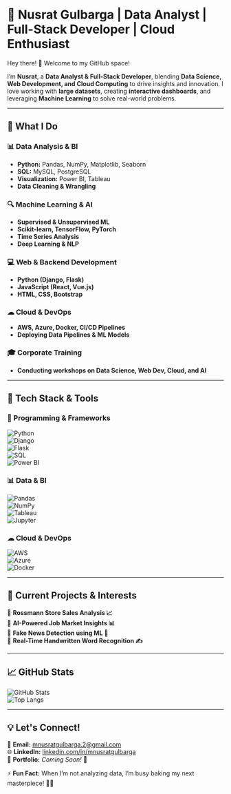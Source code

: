 # 🚀 Nusrat Gulbarga | Data Analyst | Full-Stack Developer | Cloud Enthusiast  

Hey there! 👋 Welcome to my GitHub space!  

I’m **Nusrat**, a **Data Analyst & Full-Stack Developer**, blending **Data Science, Web Development, and Cloud Computing** to drive insights and innovation. I love working with **large datasets**, creating **interactive dashboards**, and leveraging **Machine Learning** to solve real-world problems.  

---

## 🌟 What I Do  

### 📊 Data Analysis & BI  
- **Python:** Pandas, NumPy, Matplotlib, Seaborn  
- **SQL:** MySQL, PostgreSQL  
- **Visualization:** Power BI, Tableau  
- **Data Cleaning & Wrangling**  

### 🔍 Machine Learning & AI  
- **Supervised & Unsupervised ML**  
- **Scikit-learn, TensorFlow, PyTorch**  
- **Time Series Analysis**  
- **Deep Learning & NLP**  

### 💻 Web & Backend Development  
- **Python (Django, Flask)**  
- **JavaScript (React, Vue.js)**  
- **HTML, CSS, Bootstrap**  

### ☁ Cloud & DevOps  
- **AWS, Azure, Docker, CI/CD Pipelines**  
- **Deploying Data Pipelines & ML Models**  

### 🎓 Corporate Training  
- **Conducting workshops on Data Science, Web Dev, Cloud, and AI**  

---

## 🔧 Tech Stack & Tools  

### 🚀 Programming & Frameworks  
![Python](https://img.shields.io/badge/Python-3776AB?style=for-the-badge&logo=python&logoColor=white)  
![Django](https://img.shields.io/badge/Django-092E20?style=for-the-badge&logo=django&logoColor=white)  
![Flask](https://img.shields.io/badge/Flask-000000?style=for-the-badge&logo=flask&logoColor=white)  
![SQL](https://img.shields.io/badge/SQL-4479A1?style=for-the-badge&logo=mysql&logoColor=white)  
![Power BI](https://img.shields.io/badge/Power%20BI-F2C811?style=for-the-badge&logo=power-bi&logoColor=black)  

### 📊 Data & BI  
![Pandas](https://img.shields.io/badge/Pandas-150458?style=for-the-badge&logo=pandas&logoColor=white)  
![NumPy](https://img.shields.io/badge/NumPy-013243?style=for-the-badge&logo=numpy&logoColor=white)  
![Tableau](https://img.shields.io/badge/Tableau-E97627?style=for-the-badge&logo=tableau&logoColor=white)  
![Jupyter](https://img.shields.io/badge/Jupyter-F37626?style=for-the-badge&logo=jupyter&logoColor=white)  

### ☁ Cloud & DevOps  
![AWS](https://img.shields.io/badge/AWS-232F3E?style=for-the-badge&logo=amazon-aws&logoColor=white)  
![Azure](https://img.shields.io/badge/Azure-0078D4?style=for-the-badge&logo=microsoft-azure&logoColor=white)  
![Docker](https://img.shields.io/badge/Docker-2496ED?style=for-the-badge&logo=docker&logoColor=white)  

---

## 🚀 Current Projects & Interests  

🔹 **Rossmann Store Sales Analysis 📈**  
🔹 **AI-Powered Job Market Insights 📊**  
🔹 **Fake News Detection using ML 📰**  
🔹 **Real-Time Handwritten Word Recognition ✍️**  

---

## 📈 GitHub Stats  

![GitHub Stats](https://github-readme-stats.vercel.app/api?username=your-username&show_icons=true&theme=radical)  
![Top Langs](https://github-readme-stats.vercel.app/api/top-langs/?username=your-username&layout=compact&theme=radical)  

---

## 💡 Let's Connect!  

📩 **Email:** mnusratgulbarga.2@gmail.com  
🌐 **LinkedIn:** [linkedin.com/in/mnusratgulbarga](https://linkedin.com/in/mnusratgulbarga)  
📝 **Portfolio:** *Coming Soon!* 🚀  

⚡ **Fun Fact:** When I’m not analyzing data, I’m busy baking my next masterpiece! 🍰✨  
